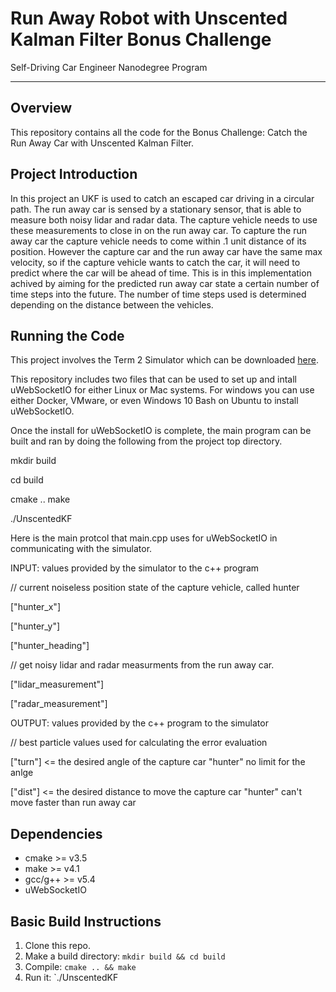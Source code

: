 # Run Away Robot with Unscented Kalman Filter Bonus Challenge
Self-Driving Car Engineer Nanodegree Program

---

## Overview

This repository contains all the code for the Bonus Challenge: Catch the Run Away Car with Unscented Kalman Filter.

## Project Introduction

In this project an UKF is used to catch an escaped car driving in a circular path. 
The run away car is sensed by a stationary sensor, that is able to measure both noisy lidar and radar data. The capture vehicle needs to use these measurements to close in on the run away car. To capture the run away car the capture vehicle needs to come within .1 unit distance of its position. However the capture car and the run away car have the same max velocity, so if the capture vehicle wants to catch the car, it will need to predict where the car will be ahead of time. This is in this implementation achived by aiming for the predicted run away car state a certain number of time steps into the future. The number of time steps used is determined depending on the distance between the vehicles.

## Running the Code

This project involves the Term 2 Simulator which can be downloaded [here](https://github.com/udacity/self-driving-car-sim/releases).

This repository includes two files that can be used to set up and intall uWebSocketIO for either Linux or Mac systems. For windows you can use either Docker, VMware, or even Windows 10 Bash on Ubuntu to install uWebSocketIO.

Once the install for uWebSocketIO is complete, the main program can be built and ran by doing the following from the project top directory.

mkdir build 

cd build 

cmake .. make 

./UnscentedKF


Here is the main protcol that main.cpp uses for uWebSocketIO in communicating with the simulator.

INPUT: values provided by the simulator to the c++ program



// current noiseless position state of the capture vehicle, called hunter

["hunter_x"]

["hunter_y"]

["hunter_heading"]

// get noisy lidar and radar measurments from the run away car.

["lidar_measurement"]

["radar_measurement"]


OUTPUT: values provided by the c++ program to the simulator

// best particle values used for calculating the error evaluation

["turn"] <= the desired angle of the capture car "hunter" no limit for the anlge

["dist"] <= the desired distance to move the capture car "hunter" can't move faster than run away car



## Dependencies

* cmake >= v3.5
* make >= v4.1
* gcc/g++ >= v5.4
* uWebSocketIO

## Basic Build Instructions

1. Clone this repo.
2. Make a build directory: `mkdir build && cd build`
3. Compile: `cmake .. && make`
4. Run it: `./UnscentedKF 

